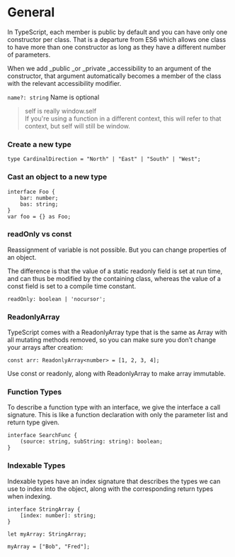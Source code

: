 # General

In TypeScript, each member is public by default and you can have only one constructor per class. That is a departure from ES6 which allows one class to have more than one constructor as long as they have a different number of parameters.

When we add _public _or _private _accessibility to an argument of the constructor, that argument automatically becomes a member of the class with the relevant accessibility modifier.

`name?: string`   Name is optional

> self is really window.self  
> If you're using a function in a different context, this will refer to that context, but self will still be window.

### Create a new type

`type CardinalDirection = "North" | "East" | "South" | "West";`

### Cast an object to a new type

```
interface Foo {  
    bar: number;  
    bas: string;  
}  
var foo = {} as Foo;
```

### readOnly vs const
Reassignment of variable is not possible. But you can change properties of an object.

The difference is that the value of a static readonly field is set at run time, and can thus be modified by the containing class, whereas the value of a const field is set to a compile time constant.

`readOnly: boolean | 'nocursor';`

### ReadonlyArray
TypeScript comes with a ReadonlyArray<T> type that is the same as Array<T> with all mutating methods removed, so you can make sure you don’t change your arrays after creation:
    
`const arr: ReadonlyArray<number> = [1, 2, 3, 4];`

Use const or readonly, along with ReadonlyArray to make array immutable.

### Function Types
To describe a function type with an interface, we give the interface a call signature. This is like a function declaration with only the parameter list and return type given.

```
interface SearchFunc {
    (source: string, subString: string): boolean;
}
```

### Indexable Types
Indexable types have an index signature that describes the types we can use to index into the object, along with the corresponding return types when indexing.

```
interface StringArray {
    [index: number]: string;
}
```

`let myArray: StringArray;`

`myArray = ["Bob", "Fred"];`
